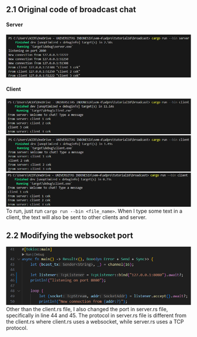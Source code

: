 ## 2.1 Original code of broadcast chat
#### Server
![](/images/2.1.1.png)
#### Client
![](/images/2.1.2.png)
![](/images/2.1.3.png)
![](/images/2.1.4.png)
<br>
To run, just run `cargo run --bin <file_name>`. When I type some text in a client, the text will also be sent to other clients and server.

## 2.2 Modifying the websocket port
![](/images/2.2.1.png)
Other than the client.rs file, I also changed the port in server.rs file, specifically in line 44 and 45. The protocol in server.rs file is different from the client.rs where client.rs uses a websocket, while server.rs uses a TCP protocol.